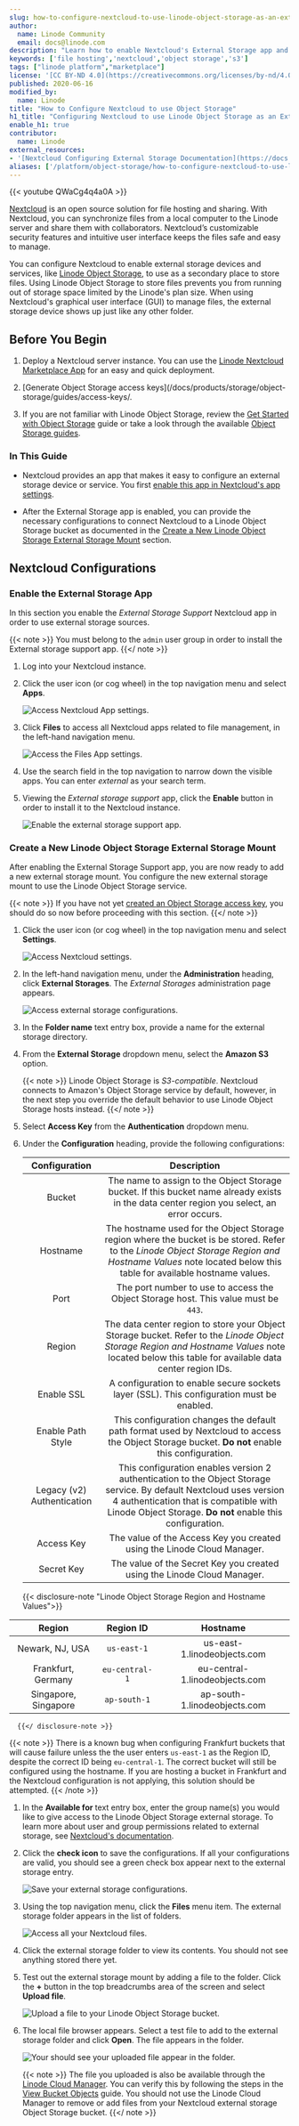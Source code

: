 ```yaml
---
slug: how-to-configure-nextcloud-to-use-linode-object-storage-as-an-external-storage-mount
author:
  name: Linode Community
  email: docs@linode.com
description: "Learn how to enable Nextcloud's External Storage app and then configure it to use Linode Object Storage as a secondary storage location."
keywords: ['file hosting','nextcloud','object storage','s3']
tags: ["linode platform","marketplace"]
license: '[CC BY-ND 4.0](https://creativecommons.org/licenses/by-nd/4.0)'
published: 2020-06-16
modified_by:
  name: Linode
title: "How to Configure Nextcloud to use Object Storage"
h1_title: "Configuring Nextcloud to use Linode Object Storage as an External Storage Mount"
enable_h1: true
contributor:
  name: Linode
external_resources:
- '[Nextcloud Configuring External Storage Documentation](https://docs.nextcloud.com/server/15/admin_manual/configuration_files/external_storage_configuration_gui.html#)'
aliases: ['/platform/object-storage/how-to-configure-nextcloud-to-use-linode-object-storage-as-an-external-storage-mount/']
---
```

{{< youtube QWaCg4q4a0A >}}

[Nextcloud](https://nextcloud.com/) is an open source solution for file hosting and sharing. With Nextcloud, you can synchronize files from a local computer to the Linode server and share them with collaborators. Nextcloud’s customizable security features and intuitive user interface keeps the files safe and easy to manage.

You can configure Nextcloud to enable external storage devices and services, like [Linode Object Storage](https://www.linode.com/products/object-storage/), to use as a secondary place to store files. Using Linode Object Storage to store files prevents you from running out of storage space limited by the Linode's plan size. When using Nextcloud's graphical user interface (GUI) to manage files, the external storage device shows up just like any other folder.

## Before You Begin

1. Deploy a Nextcloud server instance. You can use the [Linode Nextcloud Marketplace App](/docs/platform/marketplace/how-to-deploy-nextcloud-with-marketplace-apps/) for an easy and quick deployment.

1. [Generate Object Storage access keys](/docs/products/storage/object-storage/guides/access-keys/.

1. If you are not familiar with Linode Object Storage, review the [Get Started with Object Storage](/docs/products/storage/object-storage/get-started/) guide or take a look through the available [Object Storage guides](/docs/products/storage/object-storage/guides/).

### In This Guide

- Nextcloud provides an app that makes it easy to configure an external storage device or service. You first [enable this app in Nextcloud's app settings](#enable-the-external-storage-app).

- After the External Storage app is enabled, you can provide the necessary configurations to connect Nextcloud to a Linode Object Storage bucket as documented in the [Create a New Linode Object Storage External Storage Mount](#create-a-new-linode-object-storage-external-storage-mount) section.

## Nextcloud Configurations
### Enable the External Storage App

In this section you enable the *External Storage Support* Nextcloud app in order to use external storage sources.

{{< note >}}
You must belong to the `admin` user group in order to install the External storage support app.
{{</ note >}}

1. Log into your Nextcloud instance.

1. Click the user icon (or cog wheel) in the top navigation menu and select **Apps**.

    ![Access Nextcloud App settings.](access-app-settings.png)

1.  Click **Files** to access all Nextcloud apps related to file management, in the left-hand navigation menu.

    ![Access the Files App settings.](files-app-settings.png)

1. Use the search field in the top navigation to narrow down the visible apps. You can enter *external* as your search term.

1. Viewing the *External storage support* app, click the **Enable** button in order to install it to the Nextcloud instance.

    ![Enable the external storage support app.](enable-external-storage.png)

### Create a New Linode Object Storage External Storage Mount

After enabling the External Storage Support app, you are now ready to add a new external storage mount. You configure the new external storage mount to use the Linode Object Storage service.

{{< note >}}
If you have not yet [created an Object Storage access key](/docs/products/storage/object-storage/guides/access-keys/), you should do so now before proceeding with this section.
{{</ note >}}

1. Click the user icon (or cog wheel) in the top navigation menu and select **Settings**.

    ![Access Nextcloud settings.](access-settings.png)

1. In the left-hand navigation menu, under the **Administration** heading, click **External Storages**. The *External Storages* administration page appears.

    ![Access external storage configurations.](access-external-storage.png)

1. In the **Folder name** text entry box, provide a name for the external storage directory.

1. From the **External Storage** dropdown menu, select the **Amazon S3** option.

    {{< note >}}
Linode Object Storage is *S3-compatible*. Nextcloud connects to Amazon's Object Storage service by default, however, in the next step you override the default behavior to use Linode Object Storage hosts instead.
    {{</ note >}}

1. Select **Access Key** from the **Authentication** dropdown menu.

1. Under the **Configuration** heading, provide the following configurations:

    | **Configuration** | **Description** |
    | :------: | :------: |
    | Bucket | The name to assign to the Object Storage bucket. If this bucket name already exists in the data center region you select, an error occurs. |
    | Hostname | The hostname used for the Object Storage region where the bucket is be stored. Refer to the *Linode Object Storage Region and Hostname Values* note located below this table for available hostname values. |
    | Port | The port number to use to access the Object Storage host. This value must be `443`. |
    | Region | The data center region to store your Object Storage bucket. Refer to the *Linode Object Storage Region and Hostname Values* note located below this table for available data center region IDs. |
    | Enable SSL | A configuration to enable secure sockets layer (SSL). This configuration must be enabled. |
    | Enable Path Style | This configuration changes the default path format used by Nextcloud to access the Object Storage bucket. **Do not** enable this configuration. |
    | Legacy (v2) Authentication | This configuration enables version 2 authentication to the Object Storage service. By default Nextcloud uses version 4 authentication that is compatible with Linode Object Storage. **Do not** enable this configuration.|
    | Access Key | The value of the Access Key you created using the Linode Cloud Manager. |
    | Secret Key | The value of the Secret Key you created using the Linode Cloud Manager. |

      {{< disclosure-note "Linode Object Storage Region and Hostname Values">}}

| **Region** | **Region ID** | **Hostname** |
|:------:|:------:|:------:|
| Newark, NJ, USA | `us-east-1` | us-east-1.linodeobjects.com |
| Frankfurt, Germany | `eu-central-1` | eu-central-1.linodeobjects.com |
| Singapore, Singapore | `ap-south-1` | ap-south-1.linodeobjects.com |
      {{</ disclosure-note >}}

{{< note >}}
There is a known bug when configuring Frankfurt buckets that will cause failure unless the the user enters `us-east-1` as the Region ID, despite the correct ID being `eu-central-1`. The correct bucket will still be configured using the hostname. If you are hosting a bucket in Frankfurt and the  Nextcloud configuration is not applying, this solution should be attempted.
{{< /note >}}

1. In the **Available for** text entry box, enter the group name(s) you would like to give access to the Linode Object Storage external storage. To learn more about user and group permissions related to external storage, see [Nextcloud's documentation](https://docs.nextcloud.com/server/15/admin_manual/configuration_files/external_storage_configuration_gui.html#user-and-group-permissions).

1. Click the **check icon**  to save the configurations. If all your configurations are valid, you should see a green check box appear next to the external storage entry.

      ![Save your external storage configurations.](saved-external-storage-configs.png)

1. Using the top navigation menu, click the **Files** menu item. The external storage folder appears in the list of folders.

      ![Access all your Nextcloud files.](view-all-files.png)

1. Click the external storage folder to view its contents. You should not see anything stored there yet.

1. Test out the external storage mount by adding a file to the folder. Click the **+** button in the top breadcrumbs area of the screen and select **Upload file**.

      ![Upload a file to your Linode Object Storage bucket.](upload-file-menu.png)

1. The local file browser appears. Select a test file to add to the external storage folder and click **Open**. The file appears in the folder.

      ![Your should see your uploaded file appear in the folder.](uploaded-image.png)

    {{< note >}}
The file you uploaded is also be available through the [Linode Cloud Manager](https://cloud.linode.com/). You can verify this by following the steps in the [View Bucket Objects](/docs/products/storage/object-storage/guides/manage-buckets/) guide. You should not use the Linode Cloud Manager to remove or add files from your Nextcloud external storage Object Storage bucket.
    {{</ note >}}
